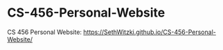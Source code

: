# CS-456-Personal-Website
CS 456 Personal Website: https://SethWitzki.github.io/CS-456-Personal-Website/
